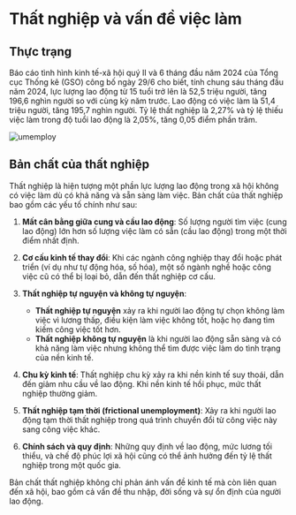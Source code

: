 # Thất nghiệp và vấn đề việc làm

## Thực trạng

Báo cáo tình hình kinh tế-xã hội quý II và 6 tháng đầu năm 2024 của Tổng cục Thống kê (GSO) công bố ngày 29/6 cho biết, tính chung sáu tháng đầu năm 2024, lực lượng lao động từ 15 tuổi trở lên là 52,5 triệu người, tăng 196,6 nghìn người so với cùng kỳ năm trước. Lao động có việc làm là 51,4 triệu người, tăng 195,7 nghìn người. Tỷ lệ thất nghiệp là 2,27% và tỷ lệ thiếu việc làm trong độ tuổi lao động là 2,05%, tăng 0,05 điểm phần trăm.

![umemploy](https://image.nhandan.vn/w790/Uploaded/2024/rktmgt/2024_06_29/ty-le-that-nghiep-6thang-dau-nam-2024-9207.jpg.webp)

## Bản chất của thất nghiệp

Thất nghiệp là hiện tượng một phần lực lượng lao động trong xã hội không có việc làm dù có khả năng và sẵn sàng làm việc. Bản chất của thất nghiệp bao gồm các yếu tố chính như sau:

1. **Mất cân bằng giữa cung và cầu lao động**: Số lượng người tìm việc (cung lao động) lớn hơn số lượng việc làm có sẵn (cầu lao động) trong một thời điểm nhất định.

2. **Cơ cấu kinh tế thay đổi**: Khi các ngành công nghiệp thay đổi hoặc phát triển (ví dụ như tự động hóa, số hóa), một số ngành nghề hoặc công việc cũ có thể bị loại bỏ, dẫn đến thất nghiệp cơ cấu.

3. **Thất nghiệp tự nguyện và không tự nguyện**: 
   - **Thất nghiệp tự nguyện** xảy ra khi người lao động tự chọn không làm việc vì lương thấp, điều kiện làm việc không tốt, hoặc họ đang tìm kiếm công việc tốt hơn.
   - **Thất nghiệp không tự nguyện** là khi người lao động sẵn sàng và có khả năng làm việc nhưng không thể tìm được việc làm do tình trạng của nền kinh tế.

4. **Chu kỳ kinh tế**: Thất nghiệp chu kỳ xảy ra khi nền kinh tế suy thoái, dẫn đến giảm nhu cầu về lao động. Khi nền kinh tế hồi phục, mức thất nghiệp thường giảm.

5. **Thất nghiệp tạm thời (frictional unemployment)**: Xảy ra khi người lao động tạm thời thất nghiệp trong quá trình chuyển đổi từ công việc này sang công việc khác.

6. **Chính sách và quy định**: Những quy định về lao động, mức lương tối thiểu, và chế độ phúc lợi xã hội cũng có thể ảnh hưởng đến tỷ lệ thất nghiệp trong một quốc gia.

Bản chất thất nghiệp không chỉ phản ánh vấn đề kinh tế mà còn liên quan đến xã hội, bao gồm cả vấn đề thu nhập, đời sống và sự ổn định của người lao động.
